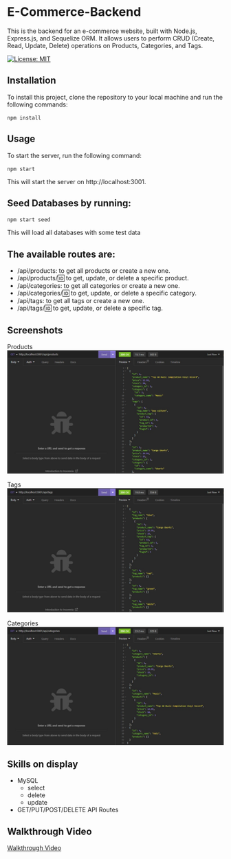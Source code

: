 # E-Commerce-Backend
This is the backend for an e-commerce website, built with Node.js, Express.js, and Sequelize ORM. It allows users to perform CRUD (Create, Read, Update, Delete) operations on Products, Categories, and Tags.

[![License: MIT](https://img.shields.io/badge/License-MIT-yellow.svg)](https://opensource.org/licenses/MIT)

## Installation
To install this project, clone the repository to your local machine and run the following commands:

``` 
npm install
```
## Usage
To start the server, run the following command:
``` 
npm start
```
This will start the server on http://localhost:3001.

## Seed Databases by running:
``` 
npm start seed
```
This will load all databases with some test data
## The available routes are:

- /api/products: to get all products or create a new one.
- /api/products/:id: to get, update, or delete a specific product.
- /api/categories: to get all categories or create a new one.
- /api/categories/:id: to get, update, or delete a specific category.
- /api/tags: to get all tags or create a new one.
- /api/tags/:id: to get, update, or delete a specific tag.


## Screenshots

Products
![Products](./Assets/products.jpg)

Tags
![Tags](./Assets/tags.jpg)

Categories
![Categories](./Assets/categories.jpg)

## Skills on display
- MySQL 
  - select
  - delete
  - update
- GET/PUT/POST/DELETE API Routes

## Walkthrough Video
[Walkthrough Video](https://youtu.be/I8q1hf1bjiA)
